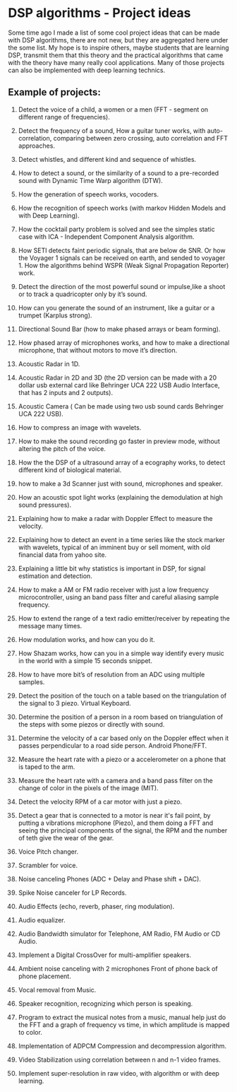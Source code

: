 # DSP algorithms - Project ideas

Some time ago I made a list of some cool project ideas that can be made with DSP algorithms, there are not new, but they are aggregated here under the some list. My hope is to inspire others, maybe  students that are learning DSP, transmit them that this theory and the practical algorithms that came with the theory have many really cool applications. Many of those projects can also be implemented with deep learning technics.

## Example of projects:

1. Detect the voice of a child, a women or a men (FFT - segment on different range of frequencies).

2. Detect the frequency of a sound, How a guitar tuner works, with auto-correlation, comparing between zero crossing, auto correlation and FFT approaches.

3. Detect whistles, and different kind and sequence of whistles.

4. How to detect a sound, or the similarity of a sound to a pre-recorded sound with Dynamic Time Warp algorithm (DTW).

5. How the generation of speech works, vocoders.

6. How the recognition of speech works (with markov Hidden Models and with Deep Learning).

7. How the cocktail party problem is solved and see the simples static case with ICA - Independent Component Analysis algorithm.

8. How SETI detects faint periodic signals, that are below de SNR. Or how the Voyager 1 signals can be received on earth, and sended to voyager 1. How the algorithms behind WSPR (Weak Signal Propagation Reporter) work.  

9. Detect the direction of the most powerful sound or impulse,like a shoot or to track a quadricopter only by it’s sound.

10. How can you generate the sound of an instrument, like a guitar or a trumpet (Karplus strong).

11. Directional Sound Bar (how to make phased arrays or beam forming).

12. How phased array of microphones works, and how to make a directional microphone, that without motors to move it’s direction.

13. Acoustic Radar in 1D.

14. Acoustic Radar in 2D and 3D (the 2D version can be made with a 20 dollar usb external card like Behringer UCA 222 USB Audio Interface, that has 2 inputs and 2 outputs).

15. Acoustic Camera ( Can be made using two usb sound cards  Behringer UCA 222 USB).

16. How to compress an image with wavelets.

17. How to make the sound recording go faster in preview mode, without altering the pitch of the voice.

18. How the the DSP of a ultrasound array of a ecography works, to detect different kind of biological material.

19. how to make a 3d Scanner just with sound, microphones and speaker.

20. How an acoustic spot light works (explaining the demodulation at high sound pressures).

21. Explaining how to make a radar with Doppler Effect to measure the velocity.

22. Explaining how to detect an event in a time series like the stock marker with wavelets, typical of an imminent buy or sell moment, with old financial data from yahoo site.

23. Explaining a little bit why statistics is important in DSP, for signal estimation and detection.

24. How to make a AM or FM radio receiver with just a low frequency microcontroller, using an band pass filter and careful  aliasing sample frequency.

25. How to extend the range of a text radio emitter/receiver by repeating the message many times.

26. How modulation works, and how can you do it.

27. How Shazam works, how can you in a simple way identify every music in the world with a simple 15 seconds snippet.

28. How to have more bit’s of resolution from an ADC using multiple samples.

29. Detect the position of the touch on a table based on the triangulation of the signal to 3 piezo. Virtual Keyboard.

30. Determine the position of a person in a room based on triangulation of the steps with some piezos or directly with sound.  

31. Determine the velocity of a car based only on the Doppler effect when it passes perpendicular to a road side person. Android Phone/FFT.

32. Measure the heart rate with a piezo or a accelerometer on a phone that is taped to the arm.

33. Measure the heart rate with a camera and a band pass filter on the change of color in the pixels of the image (MIT).
 
34. Detect the velocity RPM of a car motor with just a piezo.

35. Detect a gear that is connected to a motor is near it's fail point, by putting a vibrations microphone (Piezo), and them doing a FFT and seeing the principal components of the signal, the RPM and the number of teth give the wear of the gear.

36. Voice Pitch changer.

37. Scrambler for voice.

38. Noise canceling Phones (ADC + Delay and Phase shift + DAC).

39. Spike Noise canceler for LP Records.

40. Audio Effects (echo, reverb, phaser, ring modulation).

41. Audio equalizer.

42. Audio Bandwidth simulator for Telephone, AM Radio, FM Audio or CD Audio.

43. Implement a Digital CrossOver for multi-amplifier speakers.

44. Ambient noise canceling with 2 microphones Front of phone back of phone placement.

45. Vocal removal from Music.

46. Speaker recognition, recognizing which person is speaking.

47. Program to extract the musical notes from a music, manual help just do the FFT and a graph of frequency vs time, in which amplitude is mapped to color.

48. Implementation of ADPCM Compression and decompression algorithm.

49. Video Stabilization using correlation between n and n-1 video frames.

50. Implement super-resolution in raw video, with algorithm or with deep learning.